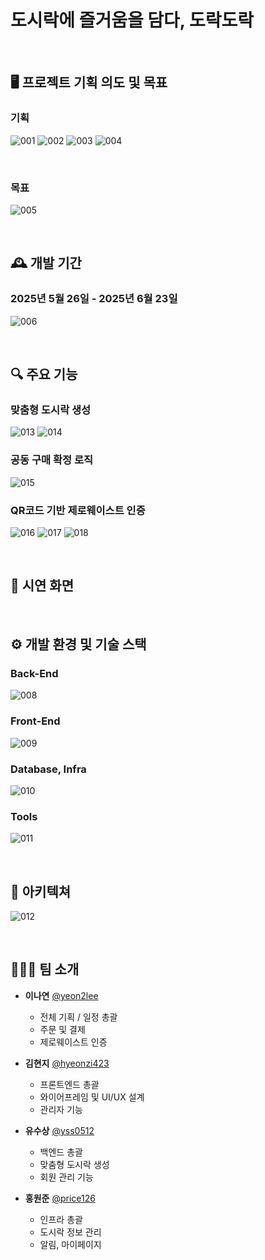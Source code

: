 # 도시락에 즐거움을 담다, 도락도락
<br>

## 🖥️ 프로젝트 기획 의도 및 목표
### 기획
![001](https://github.com/user-attachments/assets/27557d25-6396-49b5-963c-4c5bf67c70df)
![002](https://github.com/user-attachments/assets/17bd6825-3345-46bb-8928-fbc5cc9a90cd)
![003](https://github.com/user-attachments/assets/caab5229-2eef-4e96-a7ea-2b2723f9e796)
![004](https://github.com/user-attachments/assets/008a3666-04bc-4f40-91b6-c24f13e3e5c2)

<br>

### 목표
![005](https://github.com/user-attachments/assets/f41f5083-219b-400a-a3b9-4c9b01e790b1)

<br>

## 🕰️ 개발 기간
### 2025년 5월 26일 - 2025년 6월 23일
![006](https://github.com/user-attachments/assets/d02ebc43-77d0-400e-becb-78d6f2d01365)

<br>

## 🔍 주요 기능
### 맞춤형 도시락 생성
![013](https://github.com/user-attachments/assets/8a80c004-3044-4e73-b0ad-75a4b5394073)
![014](https://github.com/user-attachments/assets/dc04338b-202c-4979-a884-44b12c75681c)

### 공동 구매 확정 로직
![015](https://github.com/user-attachments/assets/651a49fe-b19b-4cc6-9963-4f4e27cccd84)

### QR코드 기반 제로웨이스트 인증
![016](https://github.com/user-attachments/assets/ef2563d2-ac93-4796-8733-ee9b548bf2b0)
![017](https://github.com/user-attachments/assets/1e8c5bd9-86e2-4b0a-b864-f0e2b1cac02a)
![018](https://github.com/user-attachments/assets/5f2b8902-0b37-4b14-a42d-29407b522818)

<br>

## 🎥 시연 화면

<br>

## ⚙️ 개발 환경 및 기술 스택

### Back-End
![008](https://github.com/user-attachments/assets/4a845150-e9b9-4561-8e9f-2476fd92d3ac)

### Front-End
![009](https://github.com/user-attachments/assets/ab6fd99f-1ec0-49f7-ac7f-12ba56b7650b)

### Database, Infra
![010](https://github.com/user-attachments/assets/74c69c25-3268-4b69-9a86-8b21b7979a6b)

### Tools
![011](https://github.com/user-attachments/assets/ec113cdb-c47b-420a-bba0-d2efa618724d)

<br>

## 🧱 아키텍쳐
![012](https://github.com/user-attachments/assets/852e7694-dd50-4ac7-adc6-d989f85c6de2)

<br>

## 🧑‍🤝‍🧑 팀 소개
- **이나연** [@yeon2lee](https://github.com/yeon2lee)
  - 전체 기획 / 일정 총괄
  - 주문 및 결제
  - 제로웨이스트 인증
    
- **김현지** [@hyeonzi423](https://github.com/hyeonzi423)
  - 프론트엔드 총괄
  - 와이어프레임 및 UI/UX 설계
  - 관리자 기능
    
- **유수상** [@yss0512](https://github.com/yss0512)
  - 백엔드 총괄
  - 맞춤형 도시락 생성
  - 회원 관리 기능
    
- **홍원준** [@price126](https://github.com/price126)
  - 인프라 총괄
  - 도시락 정보 관리
  - 알림, 마이페이지
